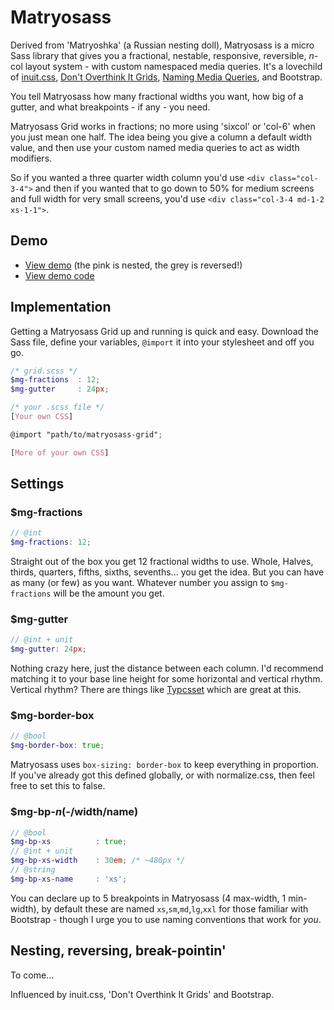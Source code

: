 # Matryosass

Derived from 'Matryoshka' (a Russian nesting doll), Matryosass is a micro Sass library that gives you a fractional, nestable, responsive, reversible, <em>n-</em>col layout system - with custom namespaced media queries. It's a lovechild of <a href="http://github.com/csswizardry/inuit.css">inuit.css</a>, <a href="http://css-tricks.com/dont-overthink-it-grids/">Don't Overthink It Grids</a>, <a href="http://css-tricks.com/naming-media-queries/">Naming Media Queries</a>, and Bootstrap.

You tell Matryosass how many fractional widths you want, how big of a gutter, and what breakpoints - if any - you need.  

Matryosass Grid works in fractions; no more using 'sixcol' or 'col-6' when you just mean one half. The idea being you give a column a default width value, and then use your custom named media queries to act as width modifiers. 

So if you wanted a three quarter width column you'd use `<div class="col-3-4">` and then if you wanted that to go down to 50% for medium screens and full width for very small screens, you'd use `<div class="col-3-4 md-1-2 xs-1-1">`.   


## Demo

* [View demo](http://quagliero.github.io/matryosass) (the pink is nested, the grey is reversed!)
* [View demo code](https://github.com/quagliero/matryosass/tree/gh-pages)

## Implementation

Getting a Matryosass Grid up and running is quick and easy. Download the Sass file, define your variables, `@import` it into your stylesheet and off you go. 

```scss
/* grid.scss */
$mg-fractions  : 12;
$mg-gutter     : 24px;
```
```scss
/* your .scss file */
[Your own CSS]

@import "path/to/matryosass-grid";

[More of your own CSS]

```

## Settings

### $mg-fractions
```scss
// @int
$mg-fractions: 12;
```
Straight out of the box you get 12 fractional widths to use. Whole, Halves, thirds, quarters, fifths, sixths, sevenths... you get the idea. But you can have as many (or few) as you want. Whatever number you assign to `$mg-fractions` will be the amount you get.

### $mg-gutter
```scss
// @int + unit
$mg-gutter: 24px;
```
Nothing crazy here, just the distance between each column. I'd recommend matching it to your base line height for some horizontal and vertical rhythm. Vertical rhythm? There are things like <a href="http://github.com/csswizardry/typecsset">Typcsset</a> which are great at this.

### $mg-border-box
```scss
// @bool
$mg-border-box: true;
```
Matryosass uses `box-sizing: border-box` to keep everything in proportion. If you've already got this defined globally, or with normalize.css, then feel free to set this to false.

### $mg-bp-_n_(-/width/name)
```scss
// @bool
$mg-bp-xs          : true;
// @int + unit
$mg-bp-xs-width    : 30em; /* ~480px */
// @string
$mg-bp-xs-name     : 'xs';
```
You can declare up to 5 breakpoints in Matryosass (4 max-width, 1 min-width), by default these are named `xs`,`sm`,`md`,`lg`,`xxl` for those familiar with Bootstrap - though I urge you to use naming conventions that work for _you_.

## Nesting, reversing, break-pointin'

To come...

Influenced by inuit.css, 'Don't Overthink It Grids' and Bootstrap. 
